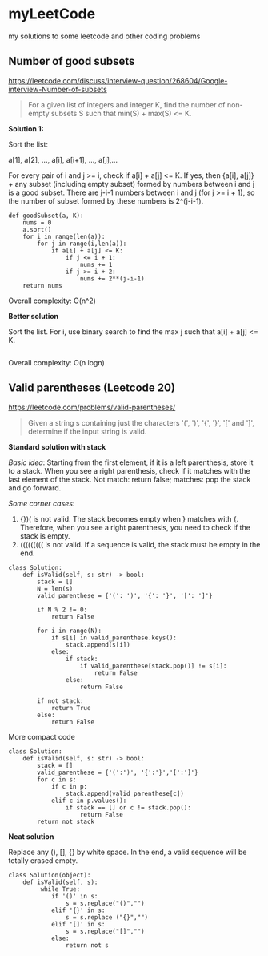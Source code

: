 # myLeetCode
my solutions to some leetcode and other coding problems

## Number of good subsets
https://leetcode.com/discuss/interview-question/268604/Google-interview-Number-of-subsets
> For a given list of integers and integer K, find the number of non-empty subsets S such that min(S) + max(S) <= K.

**Solution 1:**

Sort the list:

a[1], a[2], ..., a[i], a[i+1], ..., a[j],...

For every pair of i and j >= i, check if a[i] + a[j] <= K. If yes, then {a[i], a[j]} + any subset (including empty subset) formed by numbers between i and j is a good subset. There are j-i-1 numbers between i and j (for j >= i + 1), so the number of subset formed by these numbers is 2^(j-i-1).


```
def goodSubset(a, K):
    nums = 0    
    a.sort()    
    for i in range(len(a)):    
        for j in range(i,len(a)):
            if a[i] + a[j] <= K:
                if j <= i + 1:
                    nums += 1
                if j >= i + 2:
                    nums += 2**(j-i-1)
    return nums
 ```

Overall complexity: O(n^2)

**Better solution**

Sort the list. For i, use binary search to find the max j such that a[i] + a[j] <= K.

```
```

Overall complexity: O(n logn)

## Valid parentheses (Leetcode 20)
https://leetcode.com/problems/valid-parentheses/
> Given a string s containing just the characters '(', ')', '{', '}', '[' and ']', determine if the input string is valid.

**Standard solution with stack**

*Basic idea*: Starting from the first element, if it is a left parenthesis, store it to a stack. When you see a right parenthesis, check if it matches with the last element of the stack. Not match: return false; matches: pop the stack and go forward.

*Some corner cases*: 

1. {})( is not valid. The stack becomes empty when } matches with {. Therefore, when you see a right parenthesis, you need to check if the stack is empty.
2. ((((((((( is not valid. If a sequence is valid, the stack must be empty in the end.


```
class Solution:
    def isValid(self, s: str) -> bool:
        stack = []
        N = len(s)
        valid_parenthese = {'(': ')', '{': '}', '[': ']'}
    
        if N % 2 != 0:
            return False
    
        for i in range(N):
            if s[i] in valid_parenthese.keys():
                stack.append(s[i])
            else:
                if stack:
                    if valid_parenthese[stack.pop()] != s[i]:
                        return False
                else:
                    return False
    
        if not stack:
            return True
        else:
            return False
```

More compact code
```
class Solution:
    def isValid(self, s: str) -> bool:
        stack = []
        valid_parenthese = {'(':')', '{':'}','[':']'}
        for c in s:
            if c in p:
                stack.append(valid_parenthese[c])
            elif c in p.values():
                if stack == [] or c != stack.pop():
                    return False
        return not stack
```

**Neat solution**

Replace any (), [], {} by white space. In the end, a valid sequence will be totally erased empty.

```
class Solution(object):
    def isValid(self, s):
         while True:
            if '()' in s:
                s = s.replace("()","")
            elif '{}' in s:
                s = s.replace ("{}","")
            elif '[]' in s:
                s = s.replace("[]","")
            else:
                return not s
```            
